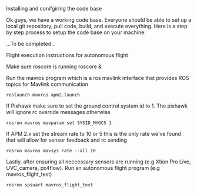 Installing and conifgiring the code base


Ok guys, we have a working code base. Everyone should be able to set up a local git repository, pull code, build, and execute everything. Here is a step by step process to setup the code base on your machine.

...To be completed...


Flight execution instructions for autonomous flight

Make sure roscore is running
	roscore &

Run the mavros program which is a ros mavlink interface that provides ROS topics for Mavlink communication

	roslaunch mavros apm2.launch

If Pixhawk make sure to set the ground control system id to 1. The pixhawk will ignore rc override messages otherwise

	rosrun mavros mavparam set SYSID_MYGCS 1

If APM 2.x set the stream rate to 10 or 5 this is the only rate we've found that will allow for sensor feedback and rc sending

	rosrun mavros mavsys rate --all 10

Lastly, after ensuring all neccessary sensors are running (e.g Xtion Pro Live, UVC_camera, px4flow). Run an autonomous flight program (e.g mavros_flight_test)

	rosrun spsuart mavros_flight_test

